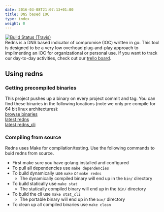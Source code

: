 ```yaml
---
date: 2016-03-08T21:07:13+01:00
title: DNS based IOC
type: index
weight: 0
---
```


[![Build Status (Travis)](https://travis-ci.org/mfaltys/redns.svg?branch=master)](https://travis-ci.org/mfaltys/redns)  
Redns is a DNS based indicator of compromise (IOC) written in go.  This tool is designed to be a very low
overhead plug-and-play approach to implimenting an IOC for organizational or
personal use.  If you want to track our day-to-day activities, check out our
[trello board](https://trello.com/b/5KMHrR6L/project-requirement-clicitation-cybr4580).


## Using redns

### Getting precompiled binaries
This project pushes up a binary on every project commit and tag.
You can find these binaries in the following locations (note we only pre compile
for 64 bit linux architectures):  
[browse binaries](https://cryo.unixvoid.com/bin/redns/)  
[latest redns](https://cryo.unixvoid.com/bin/redns/redns-latest-linux-amd64)  
[latest redns_cli](https://cryo.unixvoid.com/bin/redns/redns_cli-latest-linux-amd64)


### Compiling from source
Redns uses Make for compilation/testing.  Use the following commands to buid redns
from source.

- First make sure you have golang installed and configured
- To pull all dependencies use `make dependencies`
- To build dynamically use `make` or `make redns`
  - The dynamically compiled binary will end up in the `bin/` directory
- To build statically use `make stat`
  - The statically compiled binary will end up in the `bin/` directory
- To build the cli use `make stat_cli`
  - The portable binary will end up in the `bin/` directory
- To clean up all compiled binaries use `make clean`
